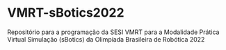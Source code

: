 # VMRT-sBotics2022
Repositório para a programação da SESI VMRT para a Modalidade Prática Virtual Simulação (sBotics) da Olimpíada Brasileira de Robótica 2022
